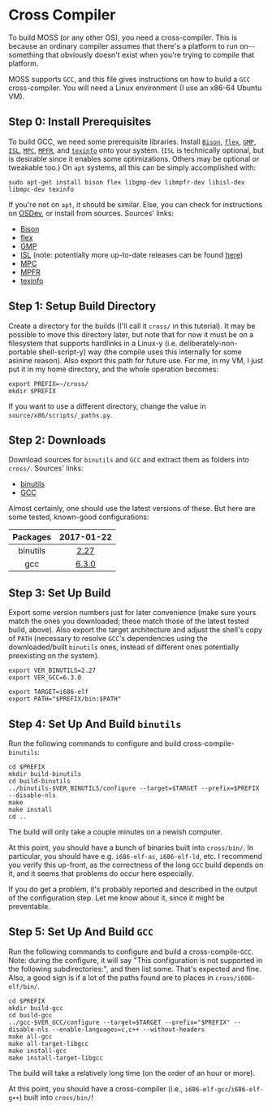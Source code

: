 # Cross Compiler

To build MOSS (or any other OS), you need a cross-compiler.  This is because an ordinary compiler
assumes that there's a platform to run on--something that obviously doesn't exist when you're
trying to compile that platform.

MOSS supports `GCC`, and this file gives instructions on how to build a `GCC` cross-compiler.  You
will need a Linux environment (I use an x86-64 Ubuntu VM).

## Step 0: Install Prerequisites

To build GCC, we need some prerequisite libraries.  Install
[`Bison`](https://www.gnu.org/software/bison/), [`flex`](https://github.com/westes/flex),
[`GMP`](https://gmplib.org/), [`ISL`](http://isl.gforge.inria.fr/),
[`MPC`](http://multiprecision.org/), [`MPFR`](http://www.mpfr.org/), and
[`texinfo`](https://www.gnu.org/software/texinfo/) onto your system.  (`ISL` is technically
optional, but is desirable since it enables some optimizations.  Others may be optional or
tweakable too.)  On `apt` systems, all this can be simply accomplished with:

    sudo apt-get install bison flex libgmp-dev libmpfr-dev libisl-dev libmpc-dev texinfo

If you're not on `apt`, it should be similar.  Else, you can check for instructions on
[OSDev](http://wiki.osdev.org/GCC_Cross-Compiler#Downloading_the_Source_Code), or install from
sources.  Sources' links:

- [Bison](ftp://ftp.gnu.org/gnu/bison/)
- [flex](https://github.com/westes/flex/releases)
- [GMP](ftp://ftp.gnu.org/gnu/gmp/)
- [ISL](ftp://gcc.gnu.org/pub/gcc/infrastructure/) (note: potentially more up-to-date releases can be found [here](http://isl.gforge.inria.fr/))
- [MPC](ftp://ftp.gnu.org/gnu/mpc/)
- [MPFR](ftp://ftp.gnu.org/gnu/mpfr/)
- [texinfo](ftp://ftp.gnu.org/gnu/texinfo/)

## Step 1: Setup Build Directory

Create a directory for the builds (I'll call it `cross/` in this tutorial).  It may be possible to
move this directory later, but note that for now it must be on a filesystem that supports hardlinks
in a Linux-y (i.e. deliberately-non-portable shell-script-y) way (the compile uses this internally
for some asinine reason).  Also export this path for future use.  For me, in my VM, I just put it
in my home directory, and the whole operation becomes:

    export PREFIX=~/cross/
    mkdir $PREFIX

If you want to use a different directory, change the value in `source/x86/scripts/_paths.py`.

## Step 2: Downloads

Download sources for `binutils` and `GCC` and extract them as folders into `cross/`.  Sources'
links:

- [binutils](ftp://ftp.gnu.org/gnu/binutils/)
- [GCC](ftp://ftp.gnu.org/gnu/gcc/)

Almost certainly, one should use the latest versions of these.  But here are some tested,
known-good configurations:

| Packages   | 2017-01-22                                                     |
|:----------:|:--------------------------------------------------------------:|
| binutils   | [2.27](ftp://ftp.gnu.org/gnu/binutils/binutils-2.27.tar.bz2)   |
| gcc        | [6.3.0](ftp://ftp.gnu.org/gnu/gcc/gcc-6.3.0/gcc-6.3.0.tar.bz2) |

## Step 3: Set Up Build

Export some version numbers just for later convenience (make sure yours match the ones you
downloaded; these match those of the latest tested build, above).  Also export the target
architecture and adjust the shell's copy of `PATH` (necessary to resolve `GCC`'s dependencies using
the downloaded/built `binutils` ones, instead of different ones potentially preexisting on the
system).

    export VER_BINUTILS=2.27
    export VER_GCC=6.3.0

    export TARGET=i686-elf
    export PATH="$PREFIX/bin:$PATH"

## Step 4: Set Up And Build `binutils`

Run the following commands to configure and build cross-compile-`binutils`:

    cd $PREFIX
    mkdir build-binutils
    cd build-binutils
    ../binutils-$VER_BINUTILS/configure --target=$TARGET --prefix=$PREFIX --disable-nls
    make
    make install
    cd ..

The build will only take a couple minutes on a newish computer.

At this point, you should have a bunch of binaries built into `cross/bin/`.  In particular, you
should have e.g. `i686-elf-as`, `i686-elf-ld`, etc.  I recommend you verify this up-front, as the
correctness of the long `GCC` build depends on it, and it seems that problems do occur here
especially.

If you do get a problem, it's probably reported and described in the output of the configuration
step.  Let me know about it, since it might be preventable.

## Step 5: Set Up And Build `GCC`

Run the following commands to configure and build a cross-compile-`GCC`.  Note: during the
configure, it will say "This configuration is not supported in the following subdirectories:", and
then list some.  That's expected and fine.  Also, a good sign is if a lot of the paths found are to
places in `cross/i686-elf/bin/`.

    cd $PREFIX
    mkdir build-gcc
    cd build-gcc
    ../gcc-$VER_GCC/configure --target=$TARGET --prefix="$PREFIX" --disable-nls --enable-languages=c,c++ --without-headers
    make all-gcc
    make all-target-libgcc
    make install-gcc
    make install-target-libgcc

The build will take a relatively long time (on the order of an hour or more).

At this point, you should have a cross-compiler (i.e., `i686-elf-gcc`/`i686-elf-g++`) built into
`cross/bin/`!
